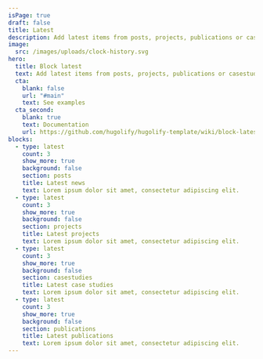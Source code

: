 ```yaml
---
isPage: true
draft: false
title: Latest
description: Add latest items from posts, projects, publications or casestudies.
image:
  src: /images/uploads/clock-history.svg
hero:
  title: Block latest
  text: Add latest items from posts, projects, publications or casestudies.
  cta:
    blank: false
    url: "#main"
    text: See examples
  cta_second:
    blank: true
    text: Documentation
    url: https://github.com/hugolify/hugolify-template/wiki/block-latest
blocks:
  - type: latest
    count: 3
    show_more: true
    background: false
    section: posts
    title: Latest news
    text: Lorem ipsum dolor sit amet, consectetur adipiscing elit.
  - type: latest
    count: 3
    show_more: true
    background: false
    section: projects
    title: Latest projects
    text: Lorem ipsum dolor sit amet, consectetur adipiscing elit.
  - type: latest
    count: 3
    show_more: true
    background: false
    section: casestudies
    title: Latest case studies
    text: Lorem ipsum dolor sit amet, consectetur adipiscing elit.
  - type: latest
    count: 3
    show_more: true
    background: false
    section: publications
    title: Latest publications
    text: Lorem ipsum dolor sit amet, consectetur adipiscing elit.
---
```

